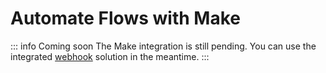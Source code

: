 
# Automate Flows with Make

::: info Coming soon
The Make integration is still pending. You can use the integrated [webhook](/automation-integration/webhooks) solution in the meantime.
:::